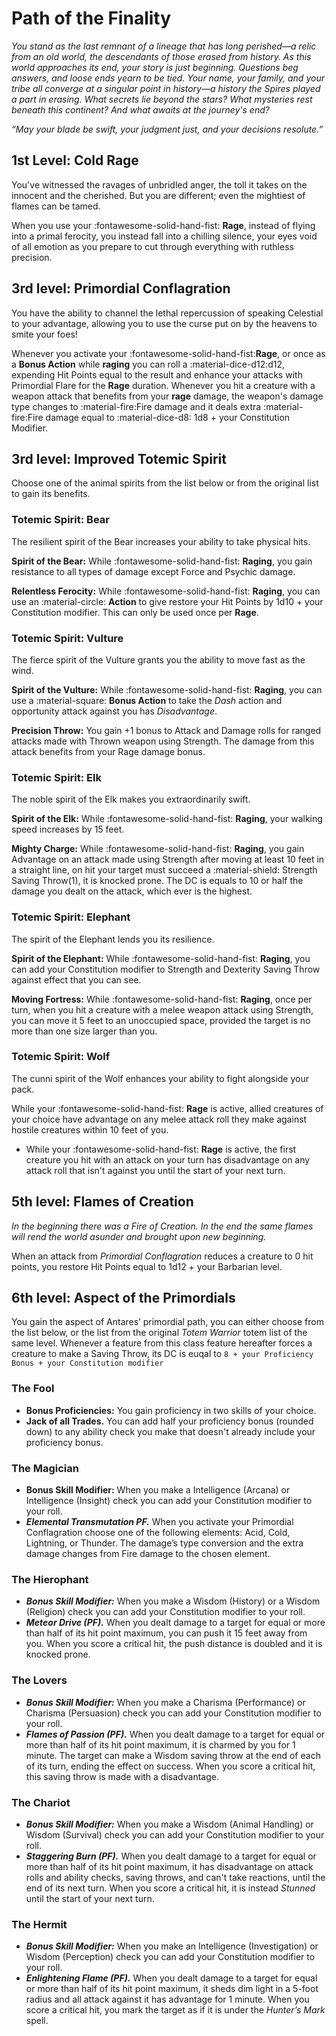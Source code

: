 # Path of the Finality

*You stand as the last remnant of a lineage that has long  perished—a relic from an old world, the descendants of those erased from history. As this world approaches its end, your story is just beginning. Questions beg answers, and loose ends yearn to be tied. Your name, your family, and your tribe all converge at a singular point in history—a history the Spires played a part in erasing. What secrets lie beyond the stars? What mysteries rest beneath this continent? And what awaits at the journey's end?*

*“May your blade be swift, your judgment just, and your decisions resolute.”*

## 1st Level: Cold Rage

You've witnessed the ravages of unbridled anger, the toll it takes on the innocent and the cherished. But you are different; even the mightiest of flames can be tamed.

When you use your :fontawesome-solid-hand-fist: **Rage**, instead of flying into a primal ferocity, you instead fall into a chilling silence, your eyes void of all emotion as you prepare to cut through everything with ruthless precision.

## 3rd level: Primordial Conflagration

You have the ability to channel the lethal repercussion of speaking Celestial to your advantage, allowing you to use the curse put on by the heavens to smite your foes!

Whenever you activate your :fontawesome-solid-hand-fist:**Rage**, or once as a **Bonus Action** while **raging** you can roll a :material-dice-d12:d12, expending Hit Points equal to the result and enhance your attacks with Primordial Flare for the **Rage** duration. Whenever you hit a creature with a weapon attack that benefits from your **rage** damage, the weapon's damage type changes to :material-fire:Fire damage and it deals extra :material-fire:Fire damage equal to :material-dice-d8: 1d8 + your Constitution Modifier.

## 3rd level: Improved Totemic Spirit

Choose one of the animal spirits from the list below or from the original list to gain its benefits.

### Totemic Spirit: Bear
    
The resilient spirit of the Bear increases your ability to take physical hits.

**Spirit of the Bear:** While :fontawesome-solid-hand-fist: **Raging**, you gain resistance to all types of damage except Force and Psychic damage.

**Relentless Ferocity:** While :fontawesome-solid-hand-fist: **Raging**, you can use an :material-circle: **Action** to give restore your Hit Points by 1d10 + your Constitution modifier. This can only be used once per **Rage**.

### Totemic Spirit: Vulture
    
The fierce spirit of the Vulture grants you the ability to move fast as the wind. 

**Spirit of the Vulture:** While :fontawesome-solid-hand-fist: **Raging**, you can use a :material-square: **Bonus Action** to take the *Dash* action and opportunity attack against you has *Disadvantage*.

**Precision Throw:** You gain +1 bonus to Attack and Damage rolls for ranged attacks made with Thrown weapon using Strength. The damage from this attack benefits from your Rage damage bonus.

### Totemic Spirit: Elk

The noble spirit of the Elk makes you extraordinarily swift. 

**Spirit of the Elk:** While :fontawesome-solid-hand-fist: **Raging**, your walking speed increases by 15 feet.

**Mighty Charge:** While :fontawesome-solid-hand-fist: **Raging**, you gain Advantage on an attack made using Strength after moving at least 10 feet in a straight line, on hit your target must succeed a :material-shield: Strength Saving Throw(1), it is knocked prone. The DC is equals to 10 or half the damage you dealt on the attack, which ever is the highest.

### Totemic Spirit: Elephant

The spirit of the Elephant lends you its resilience. 

**Spirit of the Elephant:** While :fontawesome-solid-hand-fist: **Raging**, you can add your Constitution modifier to Strength and Dexterity Saving Throw against effect that you can see.

**Moving Fortress:** While :fontawesome-solid-hand-fist: **Raging**, once per turn, when you hit a creature with a melee weapon attack using Strength, you can move it 5 feet to an unoccupied space, provided the target is no more than one size larger than you.

### Totemic Spirit: Wolf
    
The cunni spirit of the Wolf enhances your ability to fight alongside your pack. 

While your :fontawesome-solid-hand-fist: **Rage** is active, allied creatures of your choice have advantage on any melee attack roll they make against hostile creatures within 10 feet of you.
- While your :fontawesome-solid-hand-fist: **Rage** is active, the first creature you hit with an attack on your turn has disadvantage on any attack roll that isn't against you until the start of your next turn.

## 5th level: Flames of Creation

*In the beginning there was a Fire of Creation. In the end the same flames will rend the world asunder and brought upon new beginning.*

When an attack from *Primordial Conflagration* reduces a creature to 0 hit points, you restore Hit Points equal to 1d12 + your Barbarian level.

## 6th level: Aspect of the Primordials

You gain the aspect of Antares’ primordial path, you can either choose from the list below, or the list from the original *Totem Warrior* totem list of the same level. Whenever a feature from this class feature hereafter forces a creature to make a Saving Throw, its DC is euqal to `8 + your Proficiency Bonus + your Constitution modifier`

### The Fool

- **Bonus Proficiencies:** You gain proficiency in two skills of your choice.
- **Jack of all Trades.** You can add half your proficiency bonus (rounded down) to any ability check you make that doesn't already include your proficiency bonus.

### The Magician

- **Bonus Skill Modifier:** When you make a Intelligence (Arcana) or Intelligence (Insight) check you can add your Constitution modifier to your roll.
- ***Elemental Transmutation PF.*** When you activate your Primordial Conflagration choose one of the following elements: Acid, Cold, Lightning, or Thunder. The damage’s type conversion and the extra damage changes from Fire damage to the chosen element.

### The Hierophant

- ***Bonus Skill Modifier:*** When you make a Wisdom (History) or a Wisdom (Religion) check you can add your Constitution modifier to your roll.
- ***Meteor Drive (PF).*** When you dealt damage to a target for equal or more than half of its hit point maximum, you can push it 15 feet away from you. When you score a critical hit, the push distance is doubled and it is knocked prone.

### The Lovers

- ***Bonus Skill Modifier:*** When you make a Charisma (Performance) or Charisma (Persuasion) check you can add your Constitution modifier to your roll.
- ***Flames of Passion (PF).*** When you dealt damage to a target for equal or more than half of its hit point maximum, it is charmed by you for 1 minute. The target can make a Wisdom saving throw at the end of each of its turn, ending the effect on success. When you score a critical hit, this saving throw is made with a disadvantage.

### The Chariot

- ***Bonus Skill Modifier:*** When you make a Wisdom (Animal Handling) or Wisdom (Survival) check you can add your Constitution modifier to your roll.
- ***Staggering Burn (PF).*** When you dealt damage to a target for equal or more than half of its hit point maximum, it has disadvantage on attack rolls and ability checks, saving throws, and can't take reactions, until the end of its next turn. When you score a critical hit, it is instead *Stunned* until the start of your next turn.

### The Hermit

- ***Bonus Skill Modifier:*** When you make an Intelligence (Investigation) or Wisdom (Perception) check you can add your Constitution modifier to your roll.
- ***Enlightening Flame (PF).*** When you dealt damage to a target for equal or more than half of its hit point maximum, it sheds dim light in a 5-foot radius and all attack against it has advantage for 1 minute. When you score a critical hit, you mark the target as if it is under the *Hunter’s Mark* spell.

